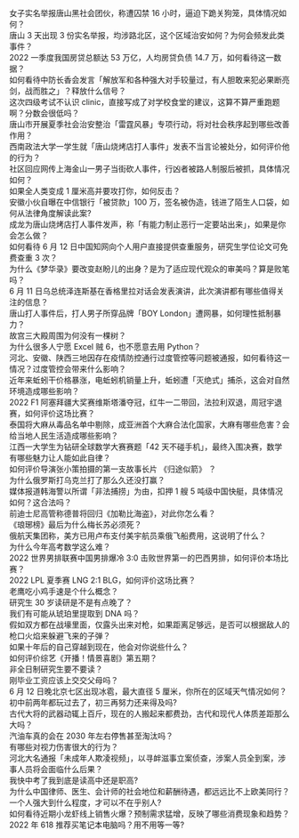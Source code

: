 女子实名举报唐山黑社会团伙，称遭囚禁 16 小时，逼迫下跪关狗笼，具体情况如何？  
唐山 3 天出现 3 份实名举报，均涉路北区，这个区域治安如何？为何会频发此类事件？  
2022 一季度我国房贷总额达 53 万亿，人均房贷负债 14.7 万，如何看待这一数据？  
如何看待中防长香会发言「解放军和各种强大对手较量过，有人胆敢来犯必果断亮剑，战而胜之」？释放什么信号？  
这次四级考试不认识 clinic，直接写成了对学校食堂的建议，这算不算严重跑题啊？分数会很低吗？  
唐山市开展夏季社会治安整治「雷霆风暴」专项行动，将对社会秩序起到哪些改善作用？  
西南政法大学一学生就「唐山烧烤店打人事件」发表不当言论被处分，如何评价他的行为？  
社区回应网传上海金山一男子当街砍人事件，行凶者被路人制服后被抓，具体情况如何？  
如果全人类变成 1 厘米高并要攻打你，如何反击？  
安徽小伙自曝在中信银行「被贷款」100 万，签名被伪造，钱进了陌生人口袋，如何从法律角度解读此案?  
成龙为唐山烧烤店打人事件发声，称「有能力制止恶行一定要站出来」，如果是你会怎么做？  
如何看待 6 月 12 日中国知网向个人用户直接提供查重服务，研究生学位论文可免费查重 3 次？  
为什么《梦华录》要改变赵盼儿的出身？是为了适应现代观众的审美吗？算是败笔吗？  
6 月 11 日乌总统泽连斯基在香格里拉对话会发表演讲，此次演讲都有哪些值得关注的信息？  
唐山打人事件后，打人男子所穿品牌「BOY London」遭网暴，如何理性抵制暴力？  
故宫三大殿周围为何没有一棵树？  
为什么很多人宁愿 Excel 贼 6，也不愿意去用 Python？  
河北、安徽、陕西三地因存在疫情防控通行过度管控等问题被通报，如何看待这一情况？过度管控会带来什么影响？  
近年来蚯蚓干价格暴涨，电蚯蚓机销量上升，蚯蚓遭「灭绝式」捕杀，这会对自然环境造成哪些影响？  
2022 F1 阿塞拜疆大奖赛维斯塔潘夺冠，红牛一二带回，法拉利双退，周冠宇退赛，如何评价这场比赛？  
泰国将大麻从毒品名单中剔除，成亚洲首个大麻合法化国家，大麻有哪些危害？会给当地人民生活造成哪些影响？  
江西一大学生为钻研全球数学大赛赛题「42 天不碰手机」，最终入围决赛，数学有哪些魅力让人能如此自律？  
如何评价导演张小策拍摄的第一支故事长片 《归途似箭》 ？  
为什么俄罗斯打乌克兰打了那么久还没打赢？  
媒体报道韩海警以所谓「非法捕捞」为由，扣押 1 艘 5 吨级中国快艇，具体情况如何？这合法吗？  
前迪士尼高管称德普将回归《加勒比海盗》，对此你怎么看？  
《琅琊榜》最后为什么梅长苏必须死？  
俄航天集团称，美方已用卢布支付美宇航员乘俄飞船费用，这说明了什么？  
为什么今年高考数学这么难？  
2022 世界男排联赛中国男排爆冷 3:0 击败世界第一的巴西男排，如何评价本场比赛？  
2022 LPL 夏季赛 LNG 2:1 BLG，如何评价这场比赛？  
老鹰吃小鸡手速是个什么概念？  
研究生 30 岁读研是不是有点晚了？  
我们有可能从琥珀里提取到 DNA 吗？  
假如双方都在战壕里面，仅露头出来对枪，如果距离足够远，是否可以根据敌人的枪口火焰来躲避飞来的子弹？  
如果十年后的自己穿越到现在，他会对你说些什么？  
如何评价综艺《开播！情景喜剧》第五期？  
非全日制研究生要不要读？  
刚毕业工资应该上交交父母吗？  
6 月 12 日晚北京七区出现冰雹，最大直径 5 厘米，你所在的区域天气情况如何？  
初中前两年都玩过去了，初三再努力还来得及吗?  
古代大将的武器动辄上百斤，现在的人搬起来都费劲，古代和现代人体质差距那么大吗？  
汽油车真的会在 2030 年左右停售甚至淘汰吗？  
有哪些对视力伤害很大的行为？  
河北大名通报「未成年人欺凌视频」，以寻衅滋事立案侦查，涉案人员全到案，涉事人员将会面临什么后果？  
我快中考了我到底是读高中还是职高?  
为什么中国律师、医生、会计师的社会地位和薪酬待遇，都远远比不上欧美同行？  
一个人强大到什么程度，才可以不在乎别人?  
如何看待近期小龙虾线上销售火爆？预制需求猛增，反映了哪些消费现象和趋势？  
2022 年 618 推荐买笔记本电脑吗？用不用等一等?  
